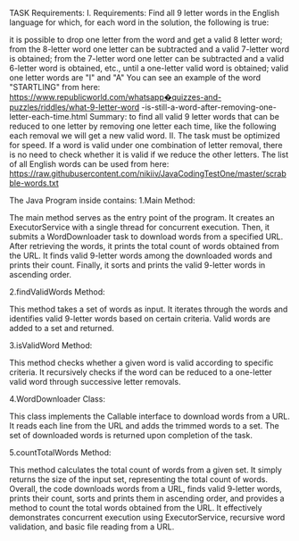 TASK Requirements:
I. Requirements: Find all 9 letter words in the English language for which, for each word in the solution, the following is true:

it is possible to drop one letter from the word and get a valid 8 letter word;
from the 8-letter word one letter can be subtracted and a valid 7-letter word is obtained;
from the 7-letter word one letter can be subtracted and a valid 6-letter word is obtained, etc., until a one-letter valid word is obtained;
valid one letter words are "I" and "A" You can see an example of the word "STARTLING" from here: https://www.republicworld.com/whatsapp�quizzes-and-puzzles/riddles/what-9-letter-word -is-still-a-word-after-removing-one-letter-each-time.html Summary: to find all valid 9 letter words that can be reduced to one letter by removing one letter each time, like the following each removal we will get a new valid word. II. The task must be optimized for speed. If a word is valid under one combination of letter removal, there is no need to check whether it is valid if we reduce the other letters. The list of all English words can be used from here: https://raw.githubusercontent.com/nikiiv/JavaCodingTestOne/master/scrabble-words.txt

The Java Program inside contains:
1.Main Method:

The main method serves as the entry point of the program.
It creates an ExecutorService with a single thread for concurrent execution.
Then, it submits a WordDownloader task to download words from a specified URL.
After retrieving the words, it prints the total count of words obtained from the URL.
It finds valid 9-letter words among the downloaded words and prints their count.
Finally, it sorts and prints the valid 9-letter words in ascending order.

2.findValidWords Method:

This method takes a set of words as input.
It iterates through the words and identifies valid 9-letter words based on certain criteria.
Valid words are added to a set and returned.

3.isValidWord Method:

This method checks whether a given word is valid according to specific criteria.
It recursively checks if the word can be reduced to a one-letter valid word through successive letter removals.

4.WordDownloader Class:

This class implements the Callable interface to download words from a URL.
It reads each line from the URL and adds the trimmed words to a set.
The set of downloaded words is returned upon completion of the task.

5.countTotalWords Method:

This method calculates the total count of words from a given set.
It simply returns the size of the input set, representing the total count of words.
Overall, the code downloads words from a URL, finds valid 9-letter words, prints their count, sorts and prints them in ascending order, and provides a method to count the total words obtained from the URL. It effectively demonstrates concurrent execution using ExecutorService, recursive word validation, and basic file reading from a URL.




